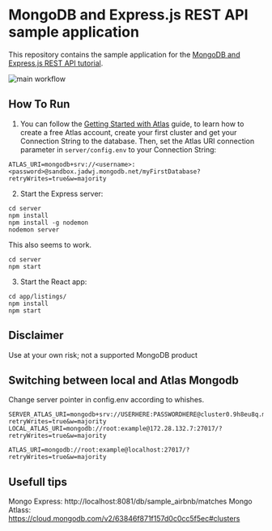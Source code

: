 # MongoDB and Express.js REST API sample application

This repository contains the sample application for the [MongoDB and Express.js REST API tutorial](https://www.mongodb.com/languages/express-mongodb-rest-api-tutorial).

![main workflow](https://github.com/mongodb-developer/mongodb-express-rest-api-example/actions/workflows/main.yml/badge.svg)

## How To Run

1. You can follow the [Getting Started with Atlas](https://docs.atlas.mongodb.com/getting-started/) guide, to learn how to create a free Atlas account, create your first cluster and get your Connection String to the database. 
Then, set the Atlas URI connection parameter in `server/config.env` to your Connection String:
```
ATLAS_URI=mongodb+srv://<username>:<password>@sandbox.jadwj.mongodb.net/myFirstDatabase?retryWrites=true&w=majority
```

2. Start the Express server:
```
cd server
npm install
npm install -g nodemon
nodemon server
```

This also seems to work.
```
cd server
npm start
```


3. Start the React app:
```
cd app/listings/
npm install
npm start
```

## Disclaimer

Use at your own risk; not a supported MongoDB product

## Switching between local and Atlas Mongodb

Change server pointer in config.env according to whishes.

```
SERVER_ATLAS_URI=mongodb+srv://USERHERE:PASSWORDHERE@cluster0.9h8eu8q.mongodb.net/?retryWrites=true&w=majority
LOCAL_ATLAS_URI=mongodb://root:example@172.28.132.7:27017/?retryWrites=true&w=majority

ATLAS_URI=mongodb://root:example@localhost:27017/?retryWrites=true&w=majority
```

## Usefull tips

Mongo Express: http://localhost:8081/db/sample_airbnb/matches
Mongo Atlass: https://cloud.mongodb.com/v2/63846f871f157d0c0cc5f5ec#clusters

